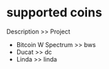 # supported coins


Description			>>					Project
- Bitcoin W Spectrum		>>		bws
- Ducat									>>		dc
- Linda									>>		linda
